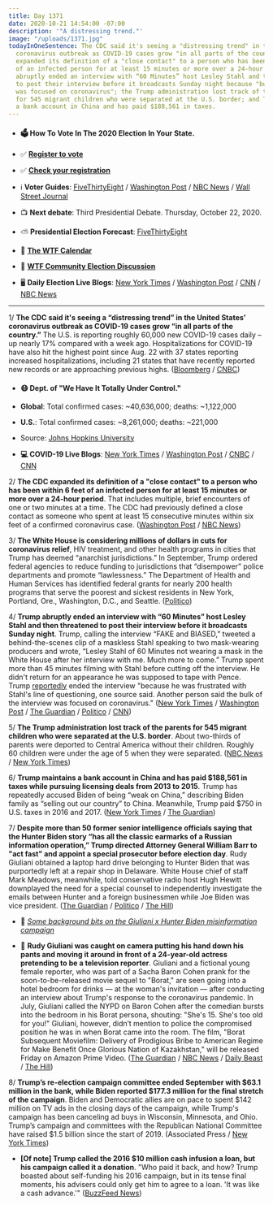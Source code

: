 ```yaml
---
title: Day 1371
date: 2020-10-21 14:54:00 -07:00
description: '"A distressing trend."'
image: "/uploads/1371.jpg"
todayInOneSentence: The CDC said it's seeing a "distressing trend" in the United States’
  coronavirus outbreak as COVID-19 cases grow "in all parts of the country"; the CDC
  expanded its definition of a "close contact" to a person who has been within 6 feet
  of an infected person for at least 15 minutes or more over a 24-hour period; Trump
  abruptly ended an interview with “60 Minutes” host Lesley Stahl and then threatened
  to post their interview before it broadcasts Sunday night because "bulk of the interview
  was focused on coronavirus"; the Trump administration lost track of the parents
  for 545 migrant children who were separated at the U.S. border; and Trump maintains
  a bank account in China and has paid $188,561 in taxes.
---
```


* #### 🗳 How To Vote In The 2020 Election In Your State.

* ✅ **[Register to vote](https://www.vote.org/register-to-vote/)**

* ✅ **[Check your registration](https://www.vote.org/am-i-registered-to-vote/)**

* ℹ️ **Voter Guides**: [FiveThirtyEight](https://projects.fivethirtyeight.com/how-to-vote-2020/) / [Washington Post](https://www.washingtonpost.com/elections/2020/how-to-vote/) / [NBC News](https://www.nbcnews.com/specials/plan-your-vote-state-by-state-guide-voting-by-mail-early-in-person-voting-election/index.html?cid=bc_npd_nn_ms_np-1_200816) / [Wall Street Journal](https://www.wsj.com/articles/how-to-vote-by-mail-in-every-state-11597840923)

* 📺 **Next debate**: Third Presidential Debate. Thursday, October 22, 2020.

* ⛅️ **Presidential Election Forecast**: [FiveThirtyEight](https://projects.fivethirtyeight.com/2020-election-forecast/)

* 📆 **[The WTF Calendar](https://talk.whatthefuckjusthappenedtoday.com/t/the-wtf-event-calendar/5888)**

* 💬 **[WTF Community Election Discussion](https://talk.whatthefuckjusthappenedtoday.com/t/2020-general-election-trump-vs-biden/5758)**

* 🖥 **Daily Election Live Blogs**: [New York Times](https://www.nytimes.com/live/2020/10/21/us/trump-biden-election?action=click&module=Top%20Stories&pgtype=Homepage) / [Washington Post](https://www.washingtonpost.com/elections/2020/10/21/trump-biden-live-updates/) / [CNN](https://www.cnn.com/politics/live-news/us-election-news-10-21-2020/index.html) / [NBC News](https://www.nbcnews.com/politics/2020-election/live-blog/2020-10-21-trump-biden-election-n1244076)

---

1/ **The CDC said it's seeing a “distressing trend” in the United States’ coronavirus outbreak as COVID-19 cases grow “in all parts of the country.”** The U.S. is reporting roughly 60,000 new COVID-19 cases daily – up nearly 17% compared with a week ago. Hospitalizations for COVID-19 have also hit the highest point since Aug. 22 with 37 states reporting increased hospitalizations, including 21 states that have recently reported new records or are approaching previous highs. ([Bloomberg](https://www.bloomberg.com/news/articles/2020-10-21/hospitals-across-the-u-s-are-crammed-with-covid-19-patients?srnd=premium&sref=MIBMEEoj) / [CNBC](https://www.cnbc.com/2020/10/21/coronavirus-cdc-says-us-is-seeing-distressing-trend-in-outbreak.html))

* #### 😷 Dept. of "We Have It Totally Under Control."

* **Global**: Total confirmed cases: \~40,636,000; deaths: \~1,122,000

* **U.S.**: Total confirmed cases: \~8,261,000; deaths: \~221,000

* Source: [Johns Hopkins University](https://coronavirus.jhu.edu/map.html)

* **💻 COVID-19 Live Blogs**:  [New York Times](https://www.nytimes.com/live/2020/10/21/world/covid-19-coronavirus-updates?action=click&module=Top%20Stories&pgtype=Homepage) / [Washington Post](https://www.washingtonpost.com/nation/2020/10/21/coronavirus-covid-live-updates-us/) / [CNBC](https://www.cnbc.com/2020/10/21/coronavirus-live-updates.html) / [CNN](https://www.cnn.com/world/live-news/coronavirus-pandemic-10-21-20-intl/index.html)

2/ **The CDC expanded its definition of a "close contact" to a person who has been within 6 feet of an infected person for at least 15 minutes or more over a 24-hour period**. That includes multiple, brief encounters of one or two minutes at a time. The CDC had previously defined a close contact as someone who spent at least 15 consecutive minutes within six feet of a confirmed coronavirus case. ([Washington Post](https://www.washingtonpost.com/health/2020/10/21/coronavirus-close-contact-cdc/) / [NBC News](https://www.nbcnews.com/health/health-news/cdc-changes-guidance-close-contacts-emphasizes-importance-wearing-mask-n1244147))

3/ **The White House is considering millions of dollars in cuts for coronavirus relief**, HIV treatment, and other health programs in cities that Trump has deemed “anarchist jurisdictions.” In September, Trump ordered federal agencies to reduce funding to jurisdictions that “disempower” police departments and promote “lawlessness.” The Department of Health and Human Services has identified federal grants for nearly 200 health programs that serve the poorest and sickest residents in New York, Portland, Ore., Washington, D.C., and Seattle. ([Politico](https://www.politico.com/news/2020/10/20/white-house-cuts-city-funds-coronavirus-430498))

4/ **Trump abruptly ended an interview with “60 Minutes” host Lesley Stahl and then threatened to post their interview before it broadcasts Sunday night**. Trump, calling the interview “FAKE and BIASED,” tweeted a behind-the-scenes clip of a maskless Stahl speaking to two mask-wearing producers and wrote, “Lesley Stahl of 60 Minutes not wearing a mask in the White House after her interview with me. Much more to come.” Trump spent more than 45 minutes filming with Stahl before cutting off the interview. He didn't return for an appearance he was supposed to tape with Pence. Trump [reportedly](https://www.cnn.com/2020/10/21/politics/60-minutes-lesley-stahl-trump-2020/index.html) ended the interview "because he was frustrated with Stahl's line of questioning, one source said. Another person said the bulk of the interview was focused on coronavirus." ([New York Times](https://www.nytimes.com/live/2020/10/20/us/trump-biden-election/trump-lesley-stahl-60-minutes) / [Washington Post](https://www.washingtonpost.com/politics/trump-60-minutes-leslie-stahl/2020/10/20/d7ef0554-132a-11eb-bc10-40b25382f1be_story.html) / [The Guardian](https://www.theguardian.com/us-news/live/2020/oct/21/donald-trump-joe-biden-nancy-pelosi-coronavirus-covid-19-us-election-live-updates?page=with:block-5f8feccb8f087cbe55eaef1f#block-5f8feccb8f087cbe55eaef1f&CMP=usbriefing_email) / [Politico](https://www.politico.com/news/2020/10/20/trump-ends-60-minutes-interview-430466) / [CNN](https://www.politico.com/news/2020/10/20/trump-ends-60-minutes-interview-430466))

5/ **The Trump administration lost track of the parents for 545 migrant children who were separated at the U.S. border**. About two-thirds of parents were deported to Central America without their children. Roughly 60 children were under the age of 5 when they were separated. ([NBC News](https://www.nbcnews.com/politics/immigration/lawyers-say-they-can-t-find-parents-545-migrant-children-n1244066) / [New York Times](https://www.nytimes.com/2020/10/21/us/migrant-children-separated.html))

6/ **Trump maintains a bank account in China and has paid $188,561 in taxes while pursuing licensing deals from 2013 to 2015**. Trump has repeatedly accused Biden of being “weak on China,” describing Biden family as “selling out our country” to China. Meanwhile, Trump paid $750 in U.S. taxes in 2016 and 2017. ([New York Times](https://www.nytimes.com/2020/10/20/us/trump-taxes-china.html) / [The Guardian](https://www.theguardian.com/world/2020/oct/21/donald-trump-china-bank-account-nearly-200000-taxes-report))

7/ **Despite more than 50 former senior intelligence officials saying that the Hunter Biden story “has all the classic earmarks of a Russian information operation,” Trump directed Attorney General William Barr to "act fast" and appoint a special prosecutor before election day**. Rudy Giuliani obtained a laptop hard drive belonging to Hunter Biden that was purportedly left at a repair shop in Delaware. White House chief of staff Mark Meadows, meanwhile, told conservative radio host Hugh Hewitt downplayed the need for a special counsel to independently investigate the emails between Hunter and a foreign businessmen while Joe Biden was vice president.  ([The Guardian](https://www.theguardian.com/us-news/2020/oct/20/trump-barr-special-prosecutor-joe-biden-hunter-biden) / [Politico](https://www.politico.com/news/2020/10/19/hunter-biden-story-russian-disinfo-430276) / [The Hill](https://thehill.com/homenews/administration/522041-meadows-tempers-expectations-of-hunter-biden-probe))

* 📌 *[Some background bits on the Giuliani x Hunter Biden misinformation campaign](https://talk.whatthefuckjusthappenedtoday.com/t/the-latest-tuesday-october-20/6013/2?u=matt)*

* 🤨 **Rudy Giuliani was caught on camera putting his hand down his pants and moving it around in front of a 24-year-old actress pretending to be a television reporter**. Giuliani and a fictional young female reporter, who was part of a Sacha Baron Cohen prank for the soon-to-be-released movie sequel to "Borat," are seen going into a hotel bedroom for drinks — at the woman's invitation — after conducting an interview about Trump's response to the coronavirus pandemic. In July, Giuliani called the NYPD on Baron Cohen after the comedian bursts into the bedroom in his Borat persona, shouting: "She's 15. She's too old for you!" Giuliani, however, didn’t mention to police the compromised position he was in when Borat came into the room. The film, "Borat Subsequent Moviefilm: Delivery of Prodigious Bribe to American Regime for Make Benefit Once Glorious Nation of Kazakhstan," will be released Friday on Amazon Prime Video. ([The Guardian](https://www.theguardian.com/film/2020/oct/21/rudy-giuliani-faces-questions-after-compromising-scene-in-new-borat-film) / [NBC News](https://www.nbcnews.com/pop-culture/movies/rudy-giuliani-caught-compromising-position-new-borat-film-n1244187) / [Daily Beast](https://www.thedailybeast.com/how-rudy-giuliani-got-caught-red-handed-with-borats-daughter) / [The Hill](https://thehill.com/blogs/in-the-know/in-the-know/522077-borat-cameras-captured-giuliani-in-hotel-bedroom-scene-reports))

8/ **Trump’s re-election campaign committee ended September with $63.1 million in the bank, while Biden reported $177.3 million for the final stretch of the campaign**. Biden and Democratic allies are on pace to spent $142 million on TV ads in the closing days of the campaign, while Trump's campaign has been canceling ad buys in Wisconsin, Minnesota, and Ohio. Trump’s campaign and committees with the Republican National Committee have raised $1.5 billion since the start of 2019. (Associated Press / [New York Times](https://www.nytimes.com/2020/10/20/us/politics/trump-money-biden.html))

* **\[Of note\] Trump called the 2016 $10 million cash infusion a loan, but his campaign called it a donation**. "Who paid it back, and how? Trump boasted about self-funding his 2016 campaign, but in its tense final moments, his advisers could only get him to agree to a loan. 'It was like a cash advance.'" ([BuzzFeed News](https://www.buzzfeednews.com/article/kenbensinger/trump-campaign-10-million-2016))
